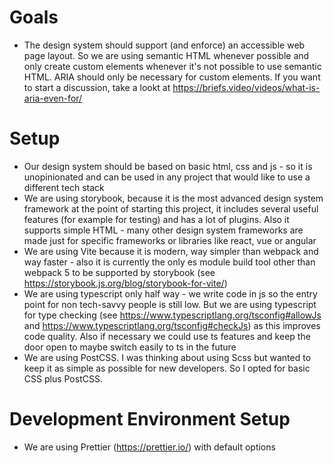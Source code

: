 # Goals

- The design system should support (and enforce) an accessible web page layout. So we are using semantic HTML whenever possible and only create custom elements whenever it's not possible to use semantic HTML. ARIA should only be necessary for custom elements. If you want to start a discussion, take a lookt at https://briefs.video/videos/what-is-aria-even-for/

# Setup

- Our design system should be based on basic html, css and js - so it is unopinionated and can be used in any project that would like to use a different tech stack
- We are using storybook, because it is the most advanced design system framework at the point of starting this project, it includes several useful features (for example for testing) and has a lot of plugins. Also it supports simple HTML - many other design system frameworks are made just for specific frameworks or libraries like react, vue or angular
- We are using Vite because it is modern, way simpler than webpack and way faster - also it is currently the only es module build tool other than webpack 5 to be supported by storybook (see https://storybook.js.org/blog/storybook-for-vite/)
- We are using typescript only half way - we write code in js so the entry point for non tech-savvy people is still low. But we are using typescript for type checking (see https://www.typescriptlang.org/tsconfig#allowJs and https://www.typescriptlang.org/tsconfig#checkJs) as this improves code quality. Also if necessary we could use ts features and keep the door open to maybe switch easily to ts in the future
- We are using PostCSS. I was thinking about using Scss but wanted to keep it as simple as possible for new developers. So I opted for basic CSS plus PostCSS.

# Development Environment Setup

- We are using Prettier (https://prettier.io/) with default options
